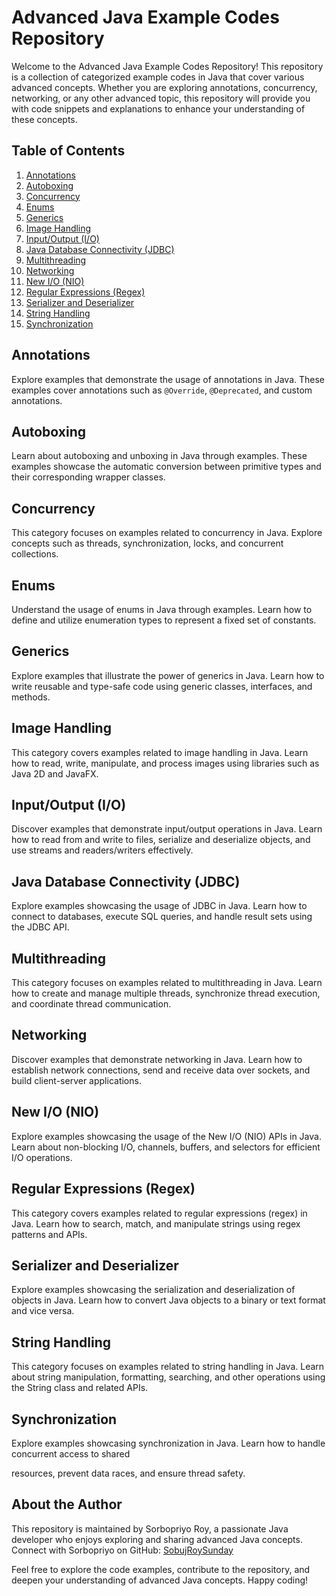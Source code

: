 # Advanced Java Example Codes Repository

Welcome to the Advanced Java Example Codes Repository! This repository is a collection of categorized example codes in Java that cover various advanced concepts. Whether you are exploring annotations, concurrency, networking, or any other advanced topic, this repository will provide you with code snippets and explanations to enhance your understanding of these concepts.

## Table of Contents

1. [Annotations](https://github.com/SobujRoySunday/advanced-java/tree/main/src/annotations)
2. [Autoboxing](https://github.com/SobujRoySunday/advanced-java/tree/main/src/autoboxing)
3. [Concurrency](https://github.com/SobujRoySunday/advanced-java/tree/main/src/concurrency)
4. [Enums](https://github.com/SobujRoySunday/advanced-java/tree/main/src/enums)
5. [Generics](https://github.com/SobujRoySunday/advanced-java/tree/main/src/generics)
6. [Image Handling](https://github.com/SobujRoySunday/advanced-java/tree/main/src/imagehandling)
7. [Input/Output (I/O)](https://github.com/SobujRoySunday/advanced-java/tree/main/src/io)
8. [Java Database Connectivity (JDBC)](https://github.com/SobujRoySunday/advanced-java/tree/main/src/jdbc)
9. [Multithreading](https://github.com/SobujRoySunday/advanced-java/tree/main/src/multithreading)
10. [Networking](https://github.com/SobujRoySunday/advanced-java/tree/main/src/networking)
11. [New I/O (NIO)](https://github.com/SobujRoySunday/advanced-java/tree/main/src/nio)
12. [Regular Expressions (Regex)](https://github.com/SobujRoySunday/advanced-java/tree/main/src/regex)
13. [Serializer and Deserializer](https://github.com/SobujRoySunday/advanced-java/tree/main/src/serdeser)
14. [String Handling](https://github.com/SobujRoySunday/advanced-java/tree/main/src/stringhandling)
15. [Synchronization](https://github.com/SobujRoySunday/advanced-java/tree/main/src/syncronization)

## Annotations

Explore examples that demonstrate the usage of annotations in Java. These examples cover annotations such as `@Override`, `@Deprecated`, and custom annotations.

## Autoboxing

Learn about autoboxing and unboxing in Java through examples. These examples showcase the automatic conversion between primitive types and their corresponding wrapper classes.

## Concurrency

This category focuses on examples related to concurrency in Java. Explore concepts such as threads, synchronization, locks, and concurrent collections.

## Enums

Understand the usage of enums in Java through examples. Learn how to define and utilize enumeration types to represent a fixed set of constants.

## Generics

Explore examples that illustrate the power of generics in Java. Learn how to write reusable and type-safe code using generic classes, interfaces, and methods.

## Image Handling

This category covers examples related to image handling in Java. Learn how to read, write, manipulate, and process images using libraries such as Java 2D and JavaFX.

## Input/Output (I/O)

Discover examples that demonstrate input/output operations in Java. Learn how to read from and write to files, serialize and deserialize objects, and use streams and readers/writers effectively.

## Java Database Connectivity (JDBC)

Explore examples showcasing the usage of JDBC in Java. Learn how to connect to databases, execute SQL queries, and handle result sets using the JDBC API.

## Multithreading

This category focuses on examples related to multithreading in Java. Learn how to create and manage multiple threads, synchronize thread execution, and coordinate thread communication.

## Networking

Discover examples that demonstrate networking in Java. Learn how to establish network connections, send and receive data over sockets, and build client-server applications.

## New I/O (NIO)

Explore examples showcasing the usage of the New I/O (NIO) APIs in Java. Learn about non-blocking I/O, channels, buffers, and selectors for efficient I/O operations.

## Regular Expressions (Regex)

This category covers examples related to regular expressions (regex) in Java. Learn how to search, match, and manipulate strings using regex patterns and APIs.

## Serializer and Deserializer

Explore examples showcasing the serialization and deserialization of objects in Java. Learn how to convert Java objects to a binary or text format and vice versa.

## String Handling

This category focuses on examples related to string handling in Java. Learn about string manipulation, formatting, searching, and other operations using the String class and related APIs.

## Synchronization

Explore examples showcasing synchronization in Java. Learn how to handle concurrent access to shared

resources, prevent data races, and ensure thread safety.

## About the Author

This repository is maintained by Sorbopriyo Roy, a passionate Java developer who enjoys exploring and sharing advanced Java concepts. Connect with Sorbopriyo on GitHub: [SobujRoySunday](https://github.com/SobujRoySunday)

Feel free to explore the code examples, contribute to the repository, and deepen your understanding of advanced Java concepts. Happy coding!
